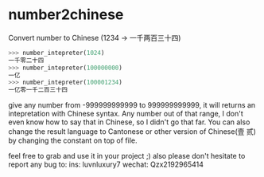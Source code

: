 # number2chinese
Convert number to Chinese (1234 -> 一千两百三十四)

``` python
>>> number_intepreter(1024)
一千零二十四
>>> number_intepreter(100000000)
一亿
>>> number_intepreter(100001234)
一亿零一千二百三十四
```



give any number from -999999999999 to 999999999999, it will returns an intepretation with Chinese syntax. Any number out of that range, I don't even know how to say that in Chinese, so I didn't go that far. You can also change the result language to Cantonese or other version of Chinese(壹 贰) by changing the constant on top of file.

feel free to grab and use it in your project ;)
also please don't hesitate to report any bug to:
ins: luvnluxury7
wechat: Qzx2192965414
